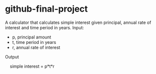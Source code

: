 # github-final-project

A calculator that calculates simple interest given principal, annual rate of interest and time period in years.
Input:

  - p, principal amount
   - t, time period in years
   - r, annual rate of interest

Output
   
  &nbsp;&nbsp;&nbsp; simple interest = p\*t\*r
